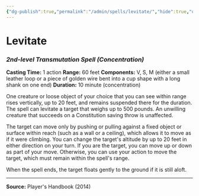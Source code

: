 ```yaml
---
{"dg-publish":true,"permalink":"/admin/spells/levitate/","hide":true,"updated":"2025-08-05T19:49:54.676+01:00"}
---
```


# Levitate
### *2nd-level Transmutation Spell* *(Concentration)*
**Casting Time:** 1 action
**Range:** 60 feet
**Components:** V, S, M (either a small leather loop or a piece of golden wire bent into a cup shape with a long shank on one end)
**Duration:** 10 minute (concentration)

One creature or loose object of your choice that you can see within range rises vertically, up to 20 feet, and remains suspended there for the duration. The spell can levitate a target that weighs up to 500 pounds. An unwilling creature that succeeds on a Constitution saving throw is unaffected.

The target can move only by pushing or pulling against a fixed object or surface within reach (such as a wall or a ceiling), which allows it to move as if it were climbing. You can change the target's altitude by up to 20 feet in either direction on your turn. If you are the target, you can move up or down as part of your move. Otherwise, you can use your action to move the target, which must remain within the spell's range.

When the spell ends, the target floats gently to the ground if it is still aloft.

---
**Source:** Player's Handbook (2014)